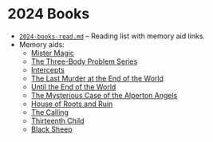 # 2024 Books

- [`2024-books-read.md`](2024-books-read.md) – Reading list with memory aid links.
- Memory aids:
  - [Mister Magic](memory-aids/mister-magic.md)
  - [The Three-Body Problem Series](memory-aids/the-three-body-problem-series.md)
  - [Intercepts](memory-aids/intercepts.md)
  - [The Last Murder at the End of the World](memory-aids/the-last-murder-at-the-end-of-the-world.md)
  - [Until the End of the World](memory-aids/until-the-end-of-the-world.md)
  - [The Mysterious Case of the Alperton Angels](memory-aids/the-mysterious-case-of-the-alperton-angels.md)
  - [House of Roots and Ruin](memory-aids/house-of-roots-and-ruin.md)
  - [The Calling](memory-aids/the-calling.md)
  - [Thirteenth Child](memory-aids/thirteenth-child.md)
  - [Black Sheep](memory-aids/black-sheep.md)
